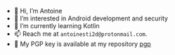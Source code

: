 - 👋 Hi, I’m Antoine
- 👀 I’m interested in Android development and security
- 🌱 I’m currently learning Kotlin
- 📫 Reach me at `antoinesti2d@protonmail.com`.
- 🔑 My PGP key is available at my repository [pgp](https://github.com/Antoine-aoue/pgp)
